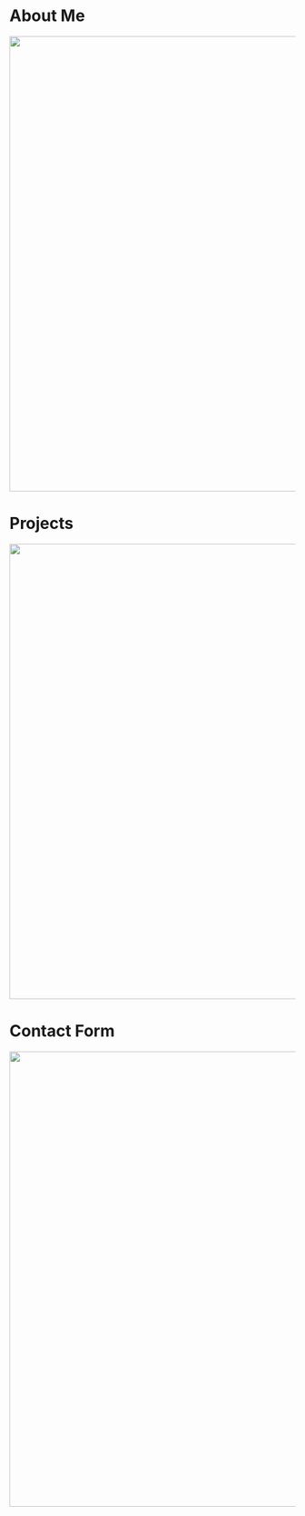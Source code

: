 <tabel>
  
  # About Me
  <img width="800" src="https://user-images.githubusercontent.com/101377287/196082883-b02ebf4c-8b1b-494e-9603-e843d2a7f4cc.png"/> 
  
  # Projects
  <img width="800" src="https://user-images.githubusercontent.com/101377287/196083049-846340dc-6763-4394-aa0d-68bbedbe3c63.png"/> 
  
  # Contact Form
  <img width="800" src="https://user-images.githubusercontent.com/101377287/196083112-6eb42a91-453b-4181-b98a-fc551a85c87a.png"/> 
  </table
